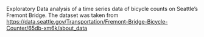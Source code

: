 Exploratory Data analysis of a time series data of bicycle counts on Seattle’s Fremont Bridge. The dataset was taken from https://data.seattle.gov/Transportation/Fremont-Bridge-Bicycle-Counter/65db-xm6k/about_data
